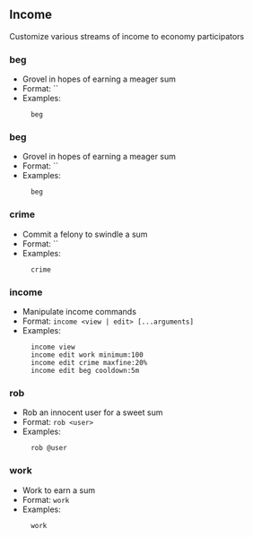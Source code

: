 ## Income

Customize various streams of income to economy participators

### beg

- Grovel in hopes of earning a meager sum
- Format: ``
- Examples:
  ```
    beg
  ```

### beg

- Grovel in hopes of earning a meager sum
- Format: ``
- Examples:
  ```
    beg
  ```

### crime

- Commit a felony to swindle a sum
- Format: ``
- Examples:
  ```
    crime
  ```

### income

- Manipulate income commands
- Format: `income <view | edit> [...arguments]`
- Examples:
  ```
    income view
    income edit work minimum:100
    income edit crime maxfine:20%
    income edit beg cooldown:5m
  ```

### rob

- Rob an innocent user for a sweet sum
- Format: `rob <user>`
- Examples:
  ```
    rob @user
  ```

### work

- Work to earn a sum
- Format: `work`
- Examples:
  ```
    work
  ```